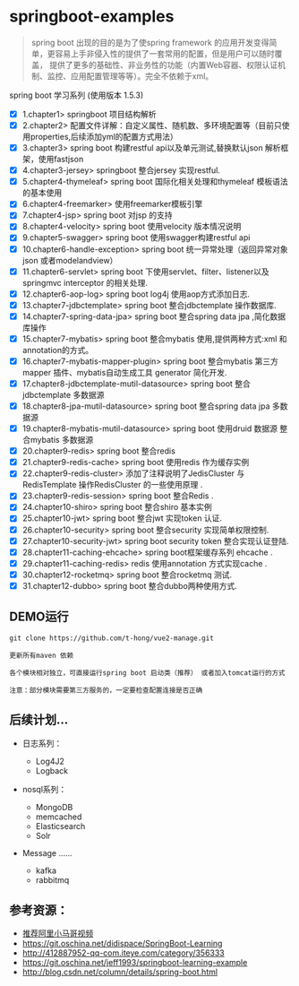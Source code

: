 # springboot-examples
> spring boot 出现的目的是为了使spring  framework 的应用开发变得简单，更容易上手非侵入性的提供了一套常用的配置，但是用户可以随时覆盖，
  提供了更多的基础性、非业务性的功能（内置Web容器、权限认证机制、监控、应用配置管理等等）。完全不依赖于xml。 

spring boot 学习系列 (使用版本 1.5.3)

- [x] 1.chapter1> springboot 项目结构解析 
- [x] 2.chapter2> 配置文件详解：自定义属性、随机数、多环境配置等（目前只使用properties,后续添加yml的配置方式用法）
- [x] 3.chapter3> spring boot 构建restful api以及单元测试,替换默认json 解析框架，使用fastjson
- [x] 4.chapter3-jersey> springboot 整合jersey 实现restful. 
- [x] 5.chapter4-thymeleaf> spring boot 国际化相关处理和thymeleaf 模板语法的基本使用 
- [x] 6.chapter4-freemarker> 使用freemarker模板引擎 
- [x] 7.chapter4-jsp> spring boot 对jsp 的支持 
- [x] 8.chapter4-velocity> spring boot 使用velocity 版本情况说明 
- [x] 9.chapter5-swagger> spring boot 使用swagger构建restful api 
- [x] 10.chapter6-handle-exception> spring boot 统一异常处理（返回异常对象json 或者modelandview） 
- [x] 11.chapter6-servlet> spring boot 下使用servlet、filter、listener以及springmvc interceptor 的相关处理.
- [x] 12.chapter6-aop-log> spring boot log4j 使用aop方式添加日志.
- [x] 13.chapter7-jdbctemplate> spring boot 整合jdbctemplate 操作数据库. 
- [x] 14.chapter7-spring-data-jpa> spring boot 整合spring data jpa ,简化数据库操作 
- [x] 15.chapter7-mybatis> spring boot 整合mybatis 使用,提供两种方式:xml 和annotation的方式。 
- [x] 16.chapter7-mybatis-mapper-plugin> spring boot 整合mybatis 第三方mapper 插件、mybatis自动生成工具 generator 简化开发. 
- [x] 17.chapter8-jdbctemplate-mutil-datasource> spring boot 整合jdbctemplate 多数据源 
- [x] 18.chapter8-jpa-mutil-datasource> spring boot 整合spring data jpa 多数据源 
- [x] 19.chapter8-mybatis-mutil-datasource> spring boot 使用druid 数据源 整合mybatis 多数据源 
- [x] 20.chapter9-redis> spring boot 整合redis 
- [x] 21.chapter9-redis-cache> spring boot 使用redis 作为缓存实例 
- [x] 22.chapter9-redis-cluster> 添加了注释说明了JedisCluster 与RedisTemplate 操作RedisCluster 的一些使用原理 .
- [x] 23.chapter9-redis-session> spring boot 整合Redis .
- [x] 24.chapter10-shiro> spring boot 整合shiro 基本实例
- [x] 25.chapter10-jwt> spring boot 整合jwt 实现token 认证.	
- [x] 26.chapter10-security> spring boot 整合security 实现简单权限控制.	
- [x] 27.chapter10-security-jwt> spring boot security token 整合实现认证登陆.
- [x] 28.chapter11-caching-ehcache> spring boot框架缓存系列 ehcache .
- [x] 29.chapter11-caching-redis> redis 使用annotation 方式实现cache .
- [x] 30.chapter12-rocketmq> spring boot 整合rocketmq 测试.	
- [x] 31.chapter12-dubbo> spring boot 整合dubbo两种使用方式.

## DEMO运行
```
git clone https://github.com/t-hong/vue2-manage.git

更新所有maven 依赖

各个模块相对独立，可直接运行spring boot 启动类（推荐） 或者加入tomcat运行的方式 

注意：部分模块需要第三方服务的，一定要检查配置连接是否正确

```             
## 后续计划...
* 日志系列：
     *  Log4J2
     *  Logback  
* nosql系列：
     *  MongoDB
     *  memcached
     *  Elasticsearch
     *  Solr

* Message ......     
     * kafka
     * rabbitmq
## 参考资源：
* [推荐阿里小马哥视频](https://segmentfault.com/n/1330000009887617) 
* https://git.oschina.net/didispace/SpringBoot-Learning
* http://412887952-qq-com.iteye.com/category/356333
* https://git.oschina.net/jeff1993/springboot-learning-example
* http://blog.csdn.net/column/details/spring-boot.html


